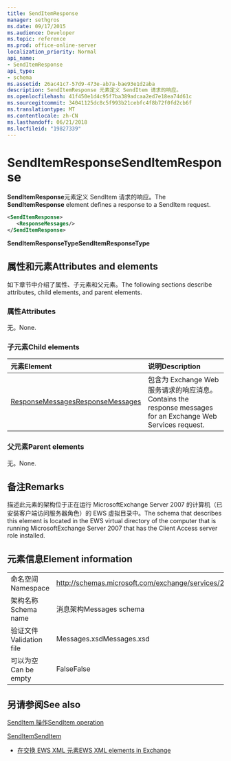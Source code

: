 ```yaml
---
title: SendItemResponse
manager: sethgros
ms.date: 09/17/2015
ms.audience: Developer
ms.topic: reference
ms.prod: office-online-server
localization_priority: Normal
api_name:
- SendItemResponse
api_type:
- schema
ms.assetid: 26ac41c7-57d9-473e-ab7a-bae93e1d2aba
description: SendItemResponse 元素定义 SendItem 请求的响应。
ms.openlocfilehash: 41f450e1d4c95f7ba389adcaa2ed7e18ea74d61c
ms.sourcegitcommit: 34041125dc8c5f993b21cebfc4f8b72f0fd2cb6f
ms.translationtype: MT
ms.contentlocale: zh-CN
ms.lasthandoff: 06/21/2018
ms.locfileid: "19827339"
---
```

# <a name="senditemresponse"></a><span data-ttu-id="deef2-103">SendItemResponse</span><span class="sxs-lookup"><span data-stu-id="deef2-103">SendItemResponse</span></span>

<span data-ttu-id="deef2-104">**SendItemResponse**元素定义 SendItem 请求的响应。</span><span class="sxs-lookup"><span data-stu-id="deef2-104">The **SendItemResponse** element defines a response to a SendItem request.</span></span> 
  
```xml
<SendItemResponse>
   <ResponseMessages/>
</SendItemResponse>
```

 <span data-ttu-id="deef2-105">**SendItemResponseType**</span><span class="sxs-lookup"><span data-stu-id="deef2-105">**SendItemResponseType**</span></span>
## <a name="attributes-and-elements"></a><span data-ttu-id="deef2-106">属性和元素</span><span class="sxs-lookup"><span data-stu-id="deef2-106">Attributes and elements</span></span>

<span data-ttu-id="deef2-107">如下章节中介绍了属性、子元素和父元素。</span><span class="sxs-lookup"><span data-stu-id="deef2-107">The following sections describe attributes, child elements, and parent elements.</span></span>
  
### <a name="attributes"></a><span data-ttu-id="deef2-108">属性</span><span class="sxs-lookup"><span data-stu-id="deef2-108">Attributes</span></span>

<span data-ttu-id="deef2-109">无。</span><span class="sxs-lookup"><span data-stu-id="deef2-109">None.</span></span>
  
### <a name="child-elements"></a><span data-ttu-id="deef2-110">子元素</span><span class="sxs-lookup"><span data-stu-id="deef2-110">Child elements</span></span>

|<span data-ttu-id="deef2-111">**元素**</span><span class="sxs-lookup"><span data-stu-id="deef2-111">**Element**</span></span>|<span data-ttu-id="deef2-112">**说明**</span><span class="sxs-lookup"><span data-stu-id="deef2-112">**Description**</span></span>|
|:-----|:-----|
|[<span data-ttu-id="deef2-113">ResponseMessages</span><span class="sxs-lookup"><span data-stu-id="deef2-113">ResponseMessages</span></span>](responsemessages.md) <br/> |<span data-ttu-id="deef2-114">包含为 Exchange Web 服务请求的响应消息。</span><span class="sxs-lookup"><span data-stu-id="deef2-114">Contains the response messages for an Exchange Web Services request.</span></span>  <br/> |
   
### <a name="parent-elements"></a><span data-ttu-id="deef2-115">父元素</span><span class="sxs-lookup"><span data-stu-id="deef2-115">Parent elements</span></span>

<span data-ttu-id="deef2-116">无。</span><span class="sxs-lookup"><span data-stu-id="deef2-116">None.</span></span>
  
## <a name="remarks"></a><span data-ttu-id="deef2-117">备注</span><span class="sxs-lookup"><span data-stu-id="deef2-117">Remarks</span></span>

<span data-ttu-id="deef2-118">描述此元素的架构位于正在运行 MicrosoftExchange Server 2007 的计算机（已安装客户端访问服务器角色）的 EWS 虚拟目录中。</span><span class="sxs-lookup"><span data-stu-id="deef2-118">The schema that describes this element is located in the EWS virtual directory of the computer that is running MicrosoftExchange Server 2007 that has the Client Access server role installed.</span></span>
  
## <a name="element-information"></a><span data-ttu-id="deef2-119">元素信息</span><span class="sxs-lookup"><span data-stu-id="deef2-119">Element information</span></span>

|||
|:-----|:-----|
|<span data-ttu-id="deef2-120">命名空间</span><span class="sxs-lookup"><span data-stu-id="deef2-120">Namespace</span></span>  <br/> |http://schemas.microsoft.com/exchange/services/2006/messages  <br/> |
|<span data-ttu-id="deef2-121">架构名称</span><span class="sxs-lookup"><span data-stu-id="deef2-121">Schema name</span></span>  <br/> |<span data-ttu-id="deef2-122">消息架构</span><span class="sxs-lookup"><span data-stu-id="deef2-122">Messages schema</span></span>  <br/> |
|<span data-ttu-id="deef2-123">验证文件</span><span class="sxs-lookup"><span data-stu-id="deef2-123">Validation file</span></span>  <br/> |<span data-ttu-id="deef2-124">Messages.xsd</span><span class="sxs-lookup"><span data-stu-id="deef2-124">Messages.xsd</span></span>  <br/> |
|<span data-ttu-id="deef2-125">可以为空</span><span class="sxs-lookup"><span data-stu-id="deef2-125">Can be empty</span></span>  <br/> |<span data-ttu-id="deef2-126">False</span><span class="sxs-lookup"><span data-stu-id="deef2-126">False</span></span>  <br/> |
   
## <a name="see-also"></a><span data-ttu-id="deef2-127">另请参阅</span><span class="sxs-lookup"><span data-stu-id="deef2-127">See also</span></span>



[<span data-ttu-id="deef2-128">SendItem 操作</span><span class="sxs-lookup"><span data-stu-id="deef2-128">SendItem operation</span></span>](senditem-operation.md)
  
[<span data-ttu-id="deef2-129">SendItem</span><span class="sxs-lookup"><span data-stu-id="deef2-129">SendItem</span></span>](senditem.md)


- [<span data-ttu-id="deef2-130">在交换 EWS XML 元素</span><span class="sxs-lookup"><span data-stu-id="deef2-130">EWS XML elements in Exchange</span></span>](ews-xml-elements-in-exchange.md)

